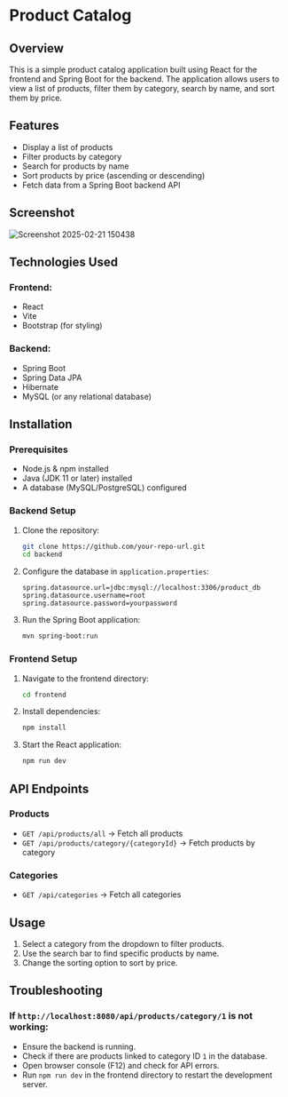 # Product Catalog

## Overview
This is a simple product catalog application built using React for the frontend and Spring Boot for the backend. The application allows users to view a list of products, filter them by category, search by name, and sort them by price.

## Features
- Display a list of products
- Filter products by category
- Search for products by name
- Sort products by price (ascending or descending)
- Fetch data from a Spring Boot backend API

## Screenshot
![Screenshot 2025-02-21 150438](https://github.com/user-attachments/assets/c5c8378c-7084-42d3-a7c1-e1282e70b227)

## Technologies Used
### Frontend:
- React
- Vite
- Bootstrap (for styling)

### Backend:
- Spring Boot
- Spring Data JPA
- Hibernate
- MySQL (or any relational database)

## Installation

### Prerequisites
- Node.js & npm installed
- Java (JDK 11 or later) installed
- A database (MySQL/PostgreSQL) configured

### Backend Setup
1. Clone the repository:
   ```sh
   git clone https://github.com/your-repo-url.git
   cd backend
   ```
2. Configure the database in `application.properties`:
   ```properties
   spring.datasource.url=jdbc:mysql://localhost:3306/product_db
   spring.datasource.username=root
   spring.datasource.password=yourpassword
   ```
3. Run the Spring Boot application:
   ```sh
   mvn spring-boot:run
   ```

### Frontend Setup
1. Navigate to the frontend directory:
   ```sh
   cd frontend
   ```
2. Install dependencies:
   ```sh
   npm install
   ```
3. Start the React application:
   ```sh
   npm run dev
   ```

## API Endpoints
### Products
- `GET /api/products/all` → Fetch all products
- `GET /api/products/category/{categoryId}` → Fetch products by category

### Categories
- `GET /api/categories` → Fetch all categories

## Usage
1. Select a category from the dropdown to filter products.
2. Use the search bar to find specific products by name.
3. Change the sorting option to sort by price.

## Troubleshooting
### If `http://localhost:8080/api/products/category/1` is not working:
- Ensure the backend is running.
- Check if there are products linked to category ID `1` in the database.
- Open browser console (F12) and check for API errors.
- Run `npm run dev` in the frontend directory to restart the development server.


